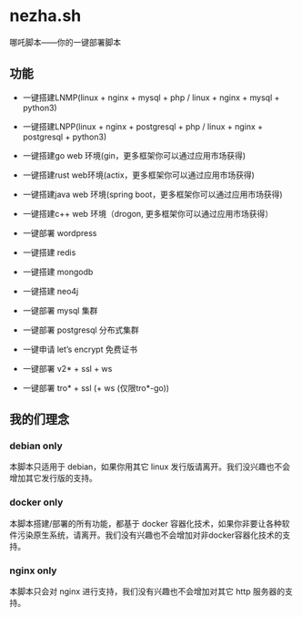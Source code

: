 # nezha.sh

哪吒脚本——你的一键部署脚本

## 功能

+ 一键搭建LNMP(linux + nginx + mysql + php / linux + nginx + mysql + python3)

+ 一键搭建LNPP(linux + nginx + postgresql + php / linux + nginx + postgresql + python3)

+ 一键搭建go web 环境(gin，更多框架你可以通过应用市场获得)

+ 一键搭建rust web环境(actix，更多框架你可以通过应用市场获得)

+ 一键搭建java web 环境(spring boot，更多框架你可以通过应用市场获得)

+ 一键搭建c++ web 环境（drogon, 更多框架你可以通过应用市场获得）

+ 一键部署 wordpress

+ 一键搭建 redis

+ 一键搭建 mongodb

+ 一键搭建 neo4j

+ 一键部署 mysql 集群

+ 一键部署 postgresql 分布式集群

+ 一键申请 let’s encrypt 免费证书

+ 一键部署 v2* + ssl + ws

+ 一键部署 tro* + ssl (+ ws (仅限tro*-go))

## 我的们理念

### debian only

本脚本只适用于 debian，如果你用其它 linux 发行版请离开。我们没兴趣也不会增加其它发行版的支持。

### docker only

本脚本搭建/部署的所有功能，都基于 docker 容器化技术，如果你非要让各种软件污染原生系统，请离开。我们没有兴趣也不会增加对非docker容器化技术的支持。

### nginx only

本脚本只会对 nginx 进行支持，我们没有兴趣也不会增加对其它 http 服务器的支持。
